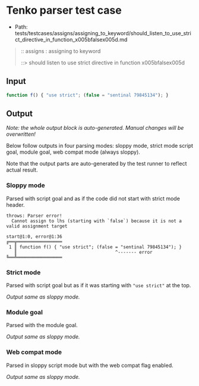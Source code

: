 # Tenko parser test case

- Path: tests/testcases/assigns/assigning_to_keyword/should_listen_to_use_strict_directive_in_function_x005bfalsex005d.md

> :: assigns : assigning to keyword
>
> ::> should listen to use strict directive in function x005bfalsex005d

## Input

`````js
function f() { "use strict"; (false = "sentinal 79845134"); }
`````

## Output

_Note: the whole output block is auto-generated. Manual changes will be overwritten!_

Below follow outputs in four parsing modes: sloppy mode, strict mode script goal, module goal, web compat mode (always sloppy).

Note that the output parts are auto-generated by the test runner to reflect actual result.

### Sloppy mode

Parsed with script goal and as if the code did not start with strict mode header.

`````
throws: Parser error!
  Cannot assign to lhs (starting with `false`) because it is not a valid assignment target

start@1:0, error@1:36
╔══╦═════════════════
 1 ║ function f() { "use strict"; (false = "sentinal 79845134"); }
   ║                                     ^------- error
╚══╩═════════════════

`````

### Strict mode

Parsed with script goal but as if it was starting with `"use strict"` at the top.

_Output same as sloppy mode._

### Module goal

Parsed with the module goal.

_Output same as sloppy mode._

### Web compat mode

Parsed in sloppy script mode but with the web compat flag enabled.

_Output same as sloppy mode._
